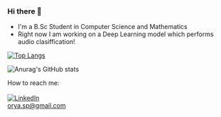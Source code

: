 ### Hi there 👋
- I'm a B.Sc Student in Computer Science and Mathematics
- Right now I am working on a Deep Learning model which performs audio clasiffication!

[![Top Langs](https://github-readme-stats.vercel.app/api/top-langs/?username=Orya-s&layout=compact&theme=buefy)](https://github.com/anuraghazra/github-readme-stats)

![Anurag's GitHub stats](https://github-readme-stats.vercel.app/api?username=Orya-s&show_icons=true&bg_color=30,e96443,904e95&title_color=fff&text_color=fff&icon_color=fff)

<!-- [![GitHub Streak](http://github-readme-streak-stats.herokuapp.com?user=Orya-s&theme=buefy&date_format=M%20j%5B%2C%20Y%5D)](https://git.io/streak-stats)
 -->
 
 
 
 
<!-- [![GitHub Streak](http://github-readme-streak-stats.herokuapp.com?user=Orya-s&theme=dark&background=000000)](https://git.io/streak-stats)
 -->
 
<!-- ![Anurag's GitHub stats](https://github-readme-stats.vercel.app/api?username=Orya-s&show_icons=true&theme=dracula)
 -->
 
<!-- 
<img align="left"  src="https://github-readme-stats.vercel.app/api?username=matannagar&show_icons=true&theme=onedark">
<br><br>
<br>
<br><br>
<br><br><br><br>
<img align="left" alt="Matan-Ben Nagar Github Status" src="https://github-readme-stats.vercel.app/api/top-langs/?username=matannagar&layout=compact&theme=onedark">
 -->

How to reach me: 
<br><br>
 <a href="https://www.linkedin.com/in/orya-spiegel-39267a165/" title="Linkedin"><img alt="LinkedIn" src="https://img.shields.io/badge/linkedin%20-%230077B5.svg?&style=for-the-badge&logo=linkedin&logoColor=white"/></a>
 <br>
 orya.sp@gmail.com
